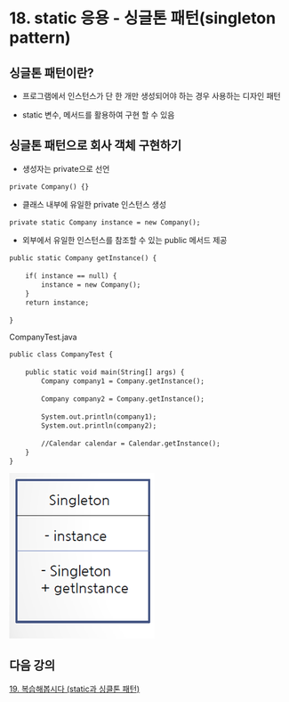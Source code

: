 # 18. static 응용 - 싱글톤 패턴(singleton pattern)

## 싱글톤 패턴이란?

- 프로그램에서 인스턴스가 단 한 개만 생성되어야 하는 경우 사용하는 디자인 패턴

- static 변수, 메서드를 활용하여 구현 할 수 있음 

## 싱글톤 패턴으로 회사 객체 구현하기

- 생성자는 private으로 선언
```
private Company() {}
```

- 클래스 내부에 유일한 private 인스턴스 생성

```
private static Company instance = new Company();
```

- 외부에서 유일한 인스턴스를 참조할 수 있는 public 메서드 제공
```
public static Company getInstance() {
		
	if( instance == null) {
		instance = new Company();
	}
	return instance;
		
}
```
CompanyTest.java
```
public class CompanyTest {

	public static void main(String[] args) {
		Company company1 = Company.getInstance();
		
		Company company2 = Company.getInstance();
		
		System.out.println(company1);
		System.out.println(company2);
		
		//Calendar calendar = Calendar.getInstance();
	}
}
```

![singleton](./img/singleton.png)

## 다음 강의
[19. 복습해봅시다 (static과 싱클톤 패턴)](https://github.com/heewonim131/java-course/tree/main/Chapter2/2-19/README.md)